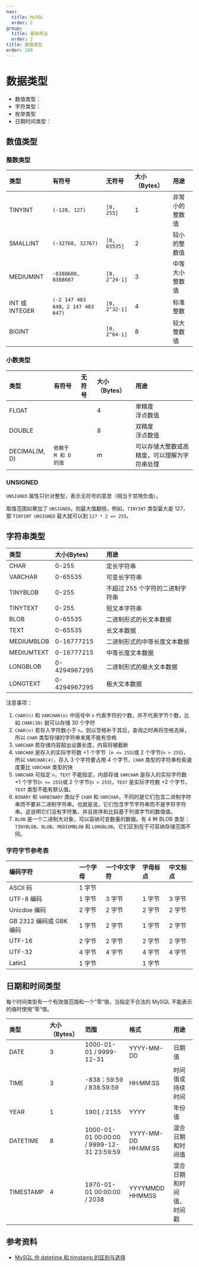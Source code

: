 ```yaml
---
nav:
  title: MySQL
  order: 2
group:
  title: 基础用法
  order: 3
title: 数据类型
order: 200
---
```


# 数据类型

- 数值类型：
- 字符类型：
- 枚举类型
- 日期时间类型：

## 数值类型

### 整数类型

| 类型           | 有符号                            | 无符号        | 大小（Bytes） | 用途           |
| :------------- | :-------------------------------- | :------------ | :------------ | :------------- |
| TINYINT        | `(-128, 127)`                     | `[0, 255]`    | 1             | 非常小的整数值 |
| SMALLINT       | `(-32768, 32767)`                 | `[0, 65535]`  | 2             | 较小的整数值   |
| MEDIUMINT      | `-8388608, 8388607`               | `[0, 2^24-1]` | 3             | 中等大小整数值 |
| INT 或 INTEGER | `(-2 147 483 648，2 147 483 647)` | `[0, 2^32-1]` | 4             | 标准整数       |
| BIGINT         |                                   | `[0, 2^64-1]` | 8             | 较大整数值     |

### 小数类型

| 类型          | 有符号               | 无符号 | 大小（Bytes） | 用途                                         |
| :------------ | :------------------- | :----- | :------------ | :------------------------------------------- |
| FLOAT         |                      |        | 4             | 单精度<br/>浮点数值                          |
| DOUBLE        |                      |        | 8             | 双精度<br/>浮点数值                          |
| DECIMAL(M, D) | `依赖于 M 和 D 的值` |        | m             | 可以存储大整数或高精度，可以理解为字符串处理 |

### UNSIGNED

`UNSIGNED` 属性只针对整型，表示无符号的意思（相当于禁用负值）。

取值范围如果加了 `UNSIGNED`，则最大值翻倍，例如，`TINYINT` 类型最大是 127，那 `TINYINT UNSIGNED` 最大就可以到 `127 * 2 => 255`。

## 字符串类型

| 类型       | 大小(Bytes)  | 用途                            |
| :--------- | :----------- | :------------------------------ |
| CHAR       | 0-255        | 定长字符串                      |
| VARCHAR    | 0-65535      | 可变长字符串                    |
| TINYBLOB   | 0-255        | 不超过 255 个字符的二进制字符串 |
| TINYTEXT   | 0-255        | 短文本字符串                    |
| BLOB       | 0-65535      | 二进制形式的长文本数据          |
| TEXT       | 0-65535      | 长文本数据                      |
| MEDIUMBLOB | 0-16777215   | 二进制形式的中等长度文本数据    |
| MEDIUMTEXT | 0-16777215   | 中等长度文本数据                |
| LONGBLOB   | 0-4294967295 | 二进制形式的极大文本数据        |
| LONGTEXT   | 0-4294967295 | 极大文本数据                    |

注意事项：

1. `CHAR(n)` 和 `VARCHAR(n)` 中括号中 `n` 代表字符的个数，并不代表字节个数，比如 `CHAR(30)` 就可以存储 30 个字符
2. `CHAR(n)` 若存入字符数小于 `n`，则以空格补于其后，查询之时再将空格去掉，所以 `CHAR` 类型存储的字符串末尾不能有空格
3. `VARCHAR` 若存储内容超出设置长度，内容将被截断
4. `VARCHAR` 是存入的实际字符数 +1 个字节（`n <= 255`)或 2 个字节(`n > 255`)，所以 `VARCHAR(4)`，存入 3 个字符要占用 4 个字节，`CHAR` 类型的字符串检索速度要比 `VARCHAR` 类型的快
5. `VARCHAR` 可指定 `n`，`TEXT` 不能指定，内部存储 `VARCHAR` 是存入的实际字符数 +1 个字节(`n <= 255`)或 2 个字节(`n > 255`)，`TEXT` 是实际字符数 +2 个字节，`TEXT` 类型不能有默认值。
6. `BINARY` 和 `VARBINARY` 类似于 `CHAR` 和 `VARCHAR`，不同的是它们包含二进制字符串而不要非二进制字符串。也就是说，它们包含字节字符串而不是字符字符串。这说明它们没有字符集，并且排序和比较基于列值字节的数值值。
7. `BLOB` 是一个二进制大对象，可以容纳可变数量的数据。有 4 种 BLOB 类型：`TINYBLOB`、`BLOB`、`MEDIUMBLOB` 和 `LONGBLOB`。它们区别在于可容纳存储范围不同。

### 字符字节参考表

| 编码字符                | 一个字母 | 一个中文字符 | 字母标点 | 中文标点 |
| :---------------------- | :------- | :----------- | :------- | :------- |
| ASCII 码                | 1 字节   |              |          |          |
| UTF-8 编码              | 1 字节   | 3 字节       | 1 字节   | 3 字节   |
| Unicdoe 编码            | 2 字节   | 2 字节       | 2 字节   | 2 字节   |
| GB 2312 编码或 GBK 编码 | 1 字节   | 2 字节       | 1 字节   | 2 字节   |
| UTF-16                  | 2 字节   | 2 字节       | 2 字节   | 2 字节   |
| UTF-32                  | 4 字节   | 4 字节       | 4 字节   | 4 字节   |
| Latin1                  | 1 字节   |              | 1 字节   |          |

## 日期和时间类型

每个时间类型有一个有效值范围和一个”零“值，当指定不合法的 MySQL 不能表示的值时使用”零“值。

| 类型      | 大小（Bytes） | 范围                                      | 格式                | 用途                     |
| :-------- | :------------ | :---------------------------------------- | :------------------ | :----------------------- |
| DATE      | 3             | 1000-01-01 / 9999-12-31                   | YYYY-MM-DD          | 日期值                   |
| TIME      | 3             | -838：59:59 / 838:59:59                   | HH:MM:SS            | 时间值或持续时间         |
| YEAR      | 1             | 1901 / 2155                               | YYYY                | 年份值                   |
| DATETIME  | 8             | 1000-01-01 00:00:00 / 9999-12-31 23:59:59 | YYYY-MM-DD HH:MM:SS | 混合日期和时间值         |
| TIMESTAMP | 4             | 1970-01-01 00:00:00 / 2038                | YYYYMMDD HHMMSS     | 混合日期和时间值，时间戳 |

## 参考资料

- [MySQL 中 datetime 和 timstamp 的区别与选择](https://segmentfault.com/a/1190000017393602)
